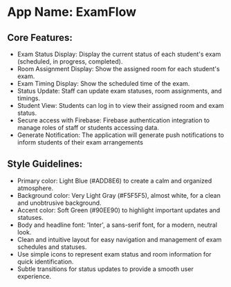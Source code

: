 # **App Name**: ExamFlow

## Core Features:

- Exam Status Display: Display the current status of each student's exam (scheduled, in progress, completed).
- Room Assignment Display: Show the assigned room for each student's exam.
- Exam Timing Display: Show the scheduled time of the exam.
- Status Update: Staff can update exam statuses, room assignments, and timings.
- Student View: Students can log in to view their assigned room and exam status.
- Secure access with Firebase: Firebase authentication integration to manage roles of staff or students accessing data.
- Generate Notification: The application will generate push notifications to inform students of their exam arrangements

## Style Guidelines:

- Primary color: Light Blue (#ADD8E6) to create a calm and organized atmosphere.
- Background color: Very Light Gray (#F5F5F5), almost white, for a clean and unobtrusive background.
- Accent color: Soft Green (#90EE90) to highlight important updates and statuses.
- Body and headline font: 'Inter', a sans-serif font, for a modern, neutral look.
- Clean and intuitive layout for easy navigation and management of exam schedules and statuses.
- Use simple icons to represent exam status and room information for quick identification.
- Subtle transitions for status updates to provide a smooth user experience.